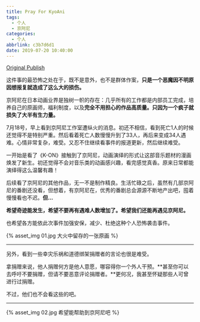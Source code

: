 ```yaml
---
title: Pray For KyoAni
tags:
  - 个人
  - 京阿尼
categories:
  - 个人
abbrlink: c3b7d6d1
date: 2019-07-20 10:40:00
---
```


[Original Publish](https://www.zhihu.com/question/335530471/answer/755246197)


这件事的最恐怖之处在于，既不是意外，也不是群体作案，**只是一个恶魔因不明原因想报复就造成了这么大的损伤。**



京阿尼在日本动画业界是独树一帜的存在：几乎所有的工作都是内部员工完成，培养自己的原画师，福利制度，以及**完全不用担心的作品高质量。只因为一个疯子就损失了大半有生力量。**



7月18号，早上看到京阿尼工作室遭纵火的消息。初还不相信，看到死亡1人的时候还觉得不是特别严重。然后看着死亡人数慢慢升到了33人，再后来变成34人遇难。心情非常复杂，难受。又忍不住继续看事件的报道更新，然后继续难受。



一开始是看了《K-ON》接触到了京阿尼，动画演绎的形式让这部音乐题材的漫画焕发了新生。初还觉得不会对音乐类的动画感兴趣，看完感觉真香。原来日常都能演绎得这么温馨有趣！

后续看了京阿尼的其他作品，无一不是制作精良。生活忙碌之后，虽然有几部京阿尼的番剧还没看，但想着，有京阿尼在，优秀的番剧总会源源不断地产出吧，囤着慢慢看也不迟。**但...**



**希望奇迹能发生，希望不要再有遇难人数增加了。希望我们还能再遇见京阿尼。**

也希望各方能依此次事件加强安保，减少、杜绝这种个人恐怖袭击事件。

 {% asset_img 01.jpg  大火中留存的一张原画 %}

---

另外，看到一些幸灾乐祸和道德绑架捐赠者的言论也很是难受。

拿捐赠来说，他人捐赠何方是他人意愿，哪容得你一个外人干预。**甚至你可以去呼吁不要捐赠，但请不要恶意评论捐赠者。**更何况，我甚至怀疑那些人可曾进行过捐赠。

不过，他们也不会看这些的吧。

---

 {% asset_img 02.jpg  希望能帮助到京阿尼吧 %}